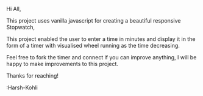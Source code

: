 Hi All,

This project uses vanilla javascript for creating a beautiful responsive Stopwatch,

This project enabled the user to enter a time in minutes and display it in the form of a timer with visualised wheel running as the time decreasing.

Feel free to fork the timer and connect if you can improve anything, I will be happy to make improvements to this project.

Thanks for reaching!

:Harsh-Kohli